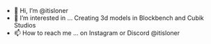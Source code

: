 - 👋 Hi, I’m @itisloner
- 👀 I’m interested in ... Creating 3d models in Blockbench and Cubik Studios
- 📫 How to reach me ... on Instagram or Discord @itisloner


<!---
itisloner/itisloner is a ✨ special ✨ repository because its `README.md` (this file) appears on your GitHub profile.
You can click the Preview link to take a look at your changes.
--->
